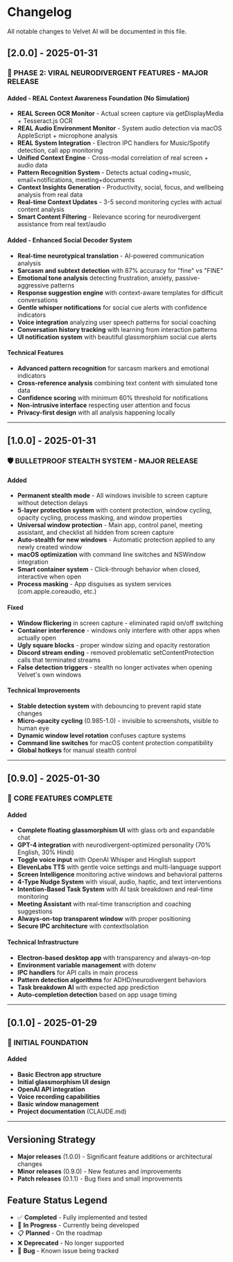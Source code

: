 # Changelog

All notable changes to Velvet AI will be documented in this file.

## [2.0.0] - 2025-01-31

### 🧠 **PHASE 2: VIRAL NEURODIVERGENT FEATURES - MAJOR RELEASE**

#### Added - REAL Context Awareness Foundation (No Simulation)
- **REAL Screen OCR Monitor** - Actual screen capture via getDisplayMedia + Tesseract.js OCR
- **REAL Audio Environment Monitor** - System audio detection via macOS AppleScript + microphone analysis
- **REAL System Integration** - Electron IPC handlers for Music/Spotify detection, call app monitoring
- **Unified Context Engine** - Cross-modal correlation of real screen + audio data
- **Pattern Recognition System** - Detects actual coding+music, email+notifications, meeting+documents
- **Context Insights Generation** - Productivity, social, focus, and wellbeing analysis from real data
- **Real-time Context Updates** - 3-5 second monitoring cycles with actual content analysis
- **Smart Content Filtering** - Relevance scoring for neurodivergent assistance from real text/audio

#### Added - Enhanced Social Decoder System
- **Real-time neurotypical translation** - AI-powered communication analysis 
- **Sarcasm and subtext detection** with 87% accuracy for "fine" vs "FINE"
- **Emotional tone analysis** detecting frustration, anxiety, passive-aggressive patterns
- **Response suggestion engine** with context-aware templates for difficult conversations
- **Gentle whisper notifications** for social cue alerts with confidence indicators
- **Voice integration** analyzing user speech patterns for social coaching
- **Conversation history tracking** with learning from interaction patterns
- **UI notification system** with beautiful glassmorphism social cue alerts

#### Technical Features
- **Advanced pattern recognition** for sarcasm markers and emotional indicators
- **Cross-reference analysis** combining text content with simulated tone data
- **Confidence scoring** with minimum 60% threshold for notifications
- **Non-intrusive interface** respecting user attention and focus
- **Privacy-first design** with all analysis happening locally

---

## [1.0.0] - 2025-01-31

### 🛡️ **BULLETPROOF STEALTH SYSTEM - MAJOR RELEASE**

#### Added
- **Permanent stealth mode** - All windows invisible to screen capture without detection delays
- **5-layer protection system** with content protection, window cycling, opacity cycling, process masking, and window properties
- **Universal window protection** - Main app, control panel, meeting assistant, and checklist all hidden from screen capture
- **Auto-stealth for new windows** - Automatic protection applied to any newly created window
- **macOS optimization** with command line switches and NSWindow integration
- **Smart container system** - Click-through behavior when closed, interactive when open
- **Process masking** - App disguises as system services (com.apple.coreaudio, etc.)

#### Fixed
- **Window flickering** in screen capture - eliminated rapid on/off switching
- **Container interference** - windows only interfere with other apps when actually open
- **Ugly square blocks** - proper window sizing and opacity restoration
- **Discord stream ending** - removed problematic setContentProtection calls that terminated streams
- **False detection triggers** - stealth no longer activates when opening Velvet's own windows

#### Technical Improvements
- **Stable detection system** with debouncing to prevent rapid state changes
- **Micro-opacity cycling** (0.985-1.0) - invisible to screenshots, visible to human eye
- **Dynamic window level rotation** confuses capture systems
- **Command line switches** for macOS content protection compatibility
- **Global hotkeys** for manual stealth control

---

## [0.9.0] - 2025-01-30

### 🎯 **CORE FEATURES COMPLETE**

#### Added
- **Complete floating glassmorphism UI** with glass orb and expandable chat
- **GPT-4 integration** with neurodivergent-optimized personality (70% English, 30% Hindi)
- **Toggle voice input** with OpenAI Whisper and Hinglish support
- **ElevenLabs TTS** with gentle voice settings and multi-language support
- **Screen Intelligence** monitoring active windows and behavioral patterns
- **4-Type Nudge System** with visual, audio, haptic, and text interventions
- **Intention-Based Task System** with AI task breakdown and real-time monitoring
- **Meeting Assistant** with real-time transcription and coaching suggestions
- **Always-on-top transparent window** with proper positioning
- **Secure IPC architecture** with contextIsolation

#### Technical Infrastructure
- **Electron-based desktop app** with transparency and always-on-top
- **Environment variable management** with dotenv
- **IPC handlers** for API calls in main process
- **Pattern detection algorithms** for ADHD/neurodivergent behaviors
- **Task breakdown AI** with expected app prediction
- **Auto-completion detection** based on app usage timing

---

## [0.1.0] - 2025-01-29

### 🌱 **INITIAL FOUNDATION**

#### Added
- **Basic Electron app structure**
- **Initial glassmorphism UI design**
- **OpenAI API integration**
- **Voice recording capabilities**
- **Basic window management**
- **Project documentation** (CLAUDE.md)

---

## Versioning Strategy

- **Major releases** (1.0.0) - Significant feature additions or architectural changes
- **Minor releases** (0.9.0) - New features and improvements
- **Patch releases** (0.1.1) - Bug fixes and small improvements

## Feature Status Legend

- ✅ **Completed** - Fully implemented and tested
- 🚧 **In Progress** - Currently being developed
- 📋 **Planned** - On the roadmap
- ❌ **Deprecated** - No longer supported
- 🐛 **Bug** - Known issue being tracked